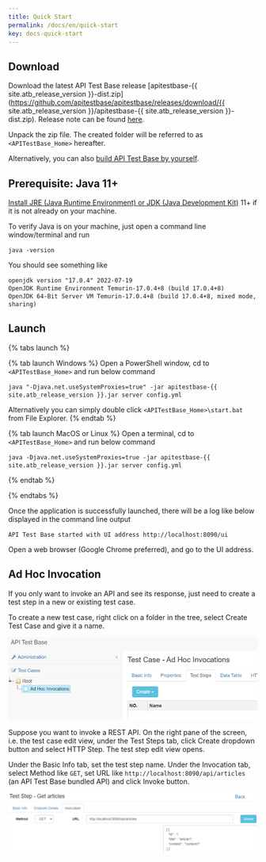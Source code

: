 ```yaml
---
title: Quick Start
permalink: /docs/en/quick-start
key: docs-quick-start
---
```

## Download
Download the latest API Test Base release [apitestbase-{{ site.atb_release_version }}-dist.zip](https://github.com/apitestbase/apitestbase/releases/download/{{ site.atb_release_version }}/apitestbase-{{ site.atb_release_version }}-dist.zip). Release note can be found [here](https://github.com/apitestbase/apitestbase/releases).

Unpack the zip file. The created folder will be referred to as `<APITestBase_Home>` hereafter.

Alternatively, you can also [build API Test Base by yourself](/docs/en/build-api-test-base-by-yourself).

## Prerequisite: Java 11+
[Install JRE (Java Runtime Environment) or JDK (Java Development Kit)](/docs/en/install-java) 11+ if it is not already on your machine.

To verify Java is on your machine, just open a command line window/terminal and run

```
java -version
```

You should see something like

```
openjdk version "17.0.4" 2022-07-19
OpenJDK Runtime Environment Temurin-17.0.4+8 (build 17.0.4+8)
OpenJDK 64-Bit Server VM Temurin-17.0.4+8 (build 17.0.4+8, mixed mode, sharing)
```

## Launch
{% tabs launch %}

{% tab launch Windows %}
Open a PowerShell window, cd to `<APITestBase_Home>` and run below command

```
java "-Djava.net.useSystemProxies=true" -jar apitestbase-{{ site.atb_release_version }}.jar server config.yml
```

Alternatively you can simply double click `<APITestBase_Home>\start.bat` from File Explorer.
{% endtab %}

{% tab launch MacOS or Linux %}
Open a terminal, cd to `<APITestBase_Home>` and run below command

```
java -Djava.net.useSystemProxies=true -jar apitestbase-{{ site.atb_release_version }}.jar server config.yml
```
{% endtab %}

{% endtabs %}

Once the application is successfully launched, there will be a log like below displayed in the command line output

```
API Test Base started with UI address http://localhost:8090/ui
```

Open a web browser (Google Chrome preferred), and go to the UI address.

## Ad Hoc Invocation
If you only want to invoke an API and see its response, just need to create a test step in a new or existing test case.

To create a new test case, right click on a folder in the tree, select Create Test Case and give it a name.

![New Ad Hoc Test Case](../../screenshots/basic-use/new-ad-hoc-test-case.png)

Suppose you want to invoke a REST API. On the right pane of the screen, i.e. the test case edit view, under the Test Steps tab, click Create dropdown button and select HTTP Step. The test step edit view opens.

Under the Basic Info tab, set the test step name. Under the Invocation tab, select Method like `GET`, set URL like `http://localhost:8090/api/articles` (an API Test Base bundled API) and click Invoke button.

![Ad Hoc HTTP Invocation](../../screenshots/basic-use/ad-hoc-http-invocation.png)